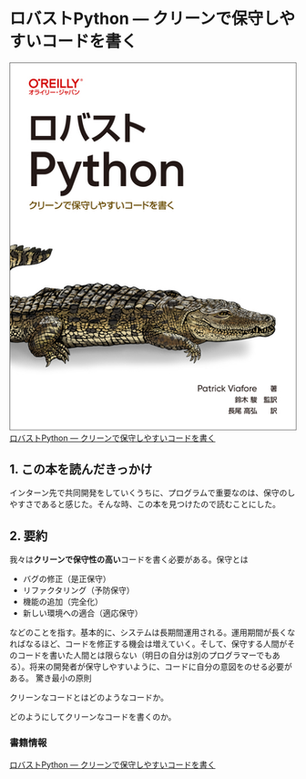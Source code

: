 # ロバストPython ― クリーンで保守しやすいコードを書く

<div class="text-center">
    <img src="../../public/img/robust_python.jpeg" alt="本の表紙" class="inline-block">
</div>

<div class="text-center">
    <a href="https://www.oreilly.co.jp/books/9784814400171/" class="text-center">
        ロバストPython ― クリーンで保守しやすいコードを書く
    </a>
</div>

## 1. この本を読んだきっかけ
インターン先で共同開発をしていくうちに、プログラムで重要なのは、保守のしやすさであると感じた。そんな時、この本を見つけたので読むことにした。

## 2. 要約
我々は**クリーンで保守性の高い**コードを書く必要がある。保守とは
- バグの修正（是正保守）
- リファクタリング（予防保守）
- 機能の追加（完全化）
- 新しい環境への適合（適応保守）

などのことを指す。基本的に、システムは長期間運用される。運用期間が長くなればなるほど、コードを修正する機会は増えていく。そして、保守する人間がそのコードを書いた人間とは限らない（明日の自分は別のプログラマーでもある）。将来の開発者が保守しやすいように、コードに自分の意図をのせる必要がある。
驚き最小の原則

クリーンなコードとはどのようなコードか。

どのようにしてクリーンなコードを書くのか。


### 書籍情報
[ロバストPython ― クリーンで保守しやすいコードを書く](https://www.oreilly.co.jp/books/9784814400171/)